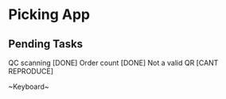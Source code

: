 # Picking App

## Pending Tasks
QC scanning [DONE]
Order count [DONE]
Not a valid QR [CANT REPRODUCE]

~Keyboard~
